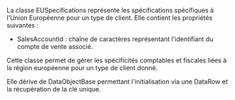La classe EUSpecifications représente les spécifications spécifiques à l'Union Européenne pour un type de client. Elle contient les propriétés suivantes :

- SalesAccountId : chaîne de caractères représentant l'identifiant du compte de vente associé.

Cette classe permet de gérer les spécificités comptables et fiscales liées à la région européenne pour un type de client donné.

Elle dérive de DataObjectBase permettant l'initialisation via une DataRow et la récupération de la clé unique.